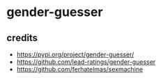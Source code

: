 
# gender-guesser

## credits

- https://pypi.org/project/gender-guesser/
- https://github.com/lead-ratings/gender-guesser
- https://github.com/ferhatelmas/sexmachine
